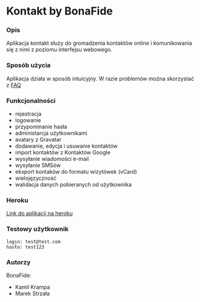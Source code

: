 # Kontakt by BonaFide

### Opis

Aplikacja kontakt służy do gromadzenia kontaktów online i komunikowania się z nimi z poziomu interfejsu webowego.

### Sposób użycia

Aplikacja działa w sposób intuicyjny. W razie problemów można skorzystać z [FAQ](https://salty-brook-9086.herokuapp.com/help)

### Funkcjonalności

- rejestracja
- logowanie
- przypominanie hasła
- administarcja użytkownikami
- avatary z Gravatar
- dodawanie, edycja i usuwanie kontaktów
- import kontaktów z Kontaktów Google
- wysyłanie wiadomości e-mail
- wysyłanie SMSów
- eksport kontaków do formatu wizytówek (vCard)
- wielojęzyczność
- walidacja danych pobieranych od użytkownika

### Heroku

[Link do aplikacji na heroku](https://salty-brook-9086.herokuapp.com)

### Testowy użytkownik
```
login: test@test.com
hasło: test123
```

### Autorzy
BonaFide:
- Kamil Krampa
- Marek Strzała
